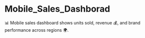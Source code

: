 # Mobile_Sales_Dashborad
📊 Mobile sales dashboard shows units sold, revenue 💰, and brand performance across regions 🌍.
